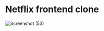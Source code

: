 # Netflix frontend clone

![Screenshot (53)](https://github.com/VirajAdiga/netflix-frontend-clone/assets/67003867/ad5675a4-f51b-4d1e-b699-474ba2655ae5)
